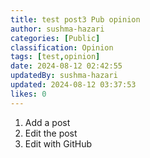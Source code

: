 ```yaml
---
title: test post3 Pub opinion
author: sushma-hazari
categories: [Public]
classification: Opinion
tags: [test,opinion]
date: 2024-08-12 02:42:55 
updatedBy: sushma-hazari
updated: 2024-08-12 03:37:53 
likes: 0
---
```


1. Add a post
2. Edit the post
3. Edit with GitHub